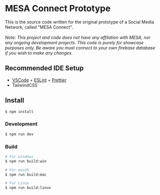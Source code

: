 # MESA Connect Prototype

This is the source code written for the original prototype of a Social Media Network, called "MESA Connect". 
<br />
<br />
*Note: This project and code does not have any affilation with MESA, nor any ongoing development projects. This code is purely for showcase purposes only. Be aware you must connect to your own firebase database if you wish to make any changes.*

## Recommended IDE Setup

- [VSCode](https://code.visualstudio.com/) + [ESLint](https://marketplace.visualstudio.com/items?itemName=dbaeumer.vscode-eslint) + [Prettier](https://marketplace.visualstudio.com/items?itemName=esbenp.prettier-vscode)
- TailwindCSS

<h2>Install</h2> 

```bash
$ npm install
```

### Development

```bash
$ npm run dev
```

### Build

```bash
# For windows
$ npm run build:win

# For macOS
$ npm run build:mac

# For Linux
$ npm run build:linux
```
